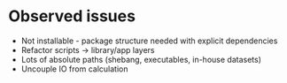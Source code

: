 # Observed issues

- Not installable - package structure needed with explicit dependencies
- Refactor scripts -> library/app layers
- Lots of absolute paths (shebang, executables, in-house datasets)
- Uncouple IO from calculation